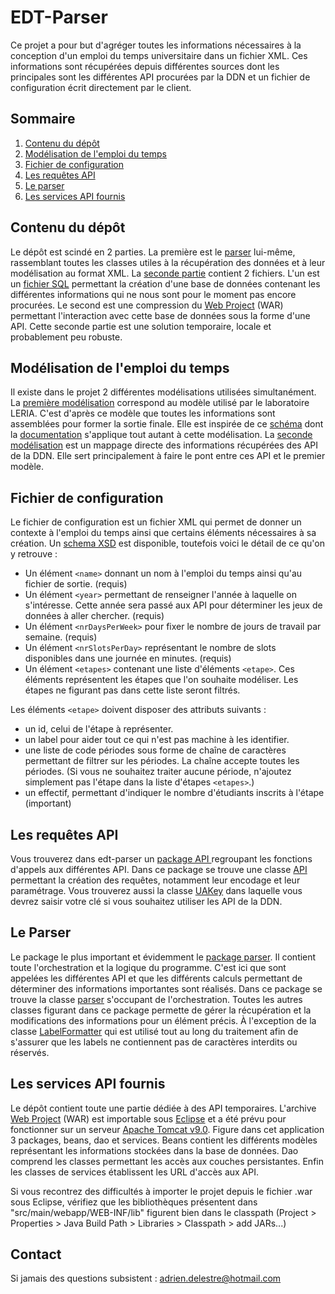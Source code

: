 # EDT-Parser
Ce projet a pour but d'agréger toutes les informations nécessaires à la conception d'un emploi du temps universitaire dans un fichier XML.
Ces informations sont récupérées depuis différentes sources dont les principales sont les différentes API procurées par la DDN et un fichier de configuration écrit directement par le client.

## Sommaire

 1. [Contenu du dépôt](#contenu-du-dépôt)
 2. [Modélisation de l'emploi du temps](#modélisation-de-lemploi-du-temps)
 3. [Fichier de configuration](#fichier-de-configuration)
 4. [Les requêtes API](#les-requêtes-api)
 5. [Le parser](#le-parser)
 6. [Les services API fournis](#les-services-api-fournis)

## Contenu du dépôt
Le dépôt est scindé en 2 parties. La première est le [parser](https://github.com/adelestre/edt-parser/tree/2d4e3aa9bbea6ce1b9070e89a837e9d37d195418/edt-parser/src/main/java/com/leria/parser) lui-même, rassemblant toutes les classes utiles à la récupération des données et à leur modélisation au format XML. La [seconde partie](https://github.com/adelestre/edt-parser/tree/2d4e3aa9bbea6ce1b9070e89a837e9d37d195418/edt-api) contient 2 fichiers. L'un est un [fichier SQL](https://github.com/adelestre/edt-parser/blob/2d4e3aa9bbea6ce1b9070e89a837e9d37d195418/edt-api/edt-api.sql) permettant la création d'une base de données contenant les différentes informations qui ne nous sont pour le moment pas encore procurées. Le second est une compression du [Web Project](https://github.com/adelestre/edt-parser/blob/2d4e3aa9bbea6ce1b9070e89a837e9d37d195418/edt-api/edt-api.war) (WAR) permettant l'interaction avec cette base de données sous la forme d'une API. Cette seconde partie est une solution temporaire, locale et probablement peu robuste.

## Modélisation de l'emploi du temps
Il existe dans le projet 2 différentes modélisations utilisées simultanément. La [première modélisation](https://github.com/adelestre/edt-parser/tree/2d4e3aa9bbea6ce1b9070e89a837e9d37d195418/edt-parser/src/main/java/com/leria/parser/Models/Leria) correspond au modèle utilisé par le laboratoire LERIA. C'est d'après ce modèle que toutes les informations sont assemblées pour former la sortie finale. Elle est inspirée de ce [schéma](https://ua-usp.github.io/timetabling/assets/schema/usp_timetabling_v0_3.xsd) dont la [documentation](https://ua-usp.github.io/timetabling/schema) s'applique tout autant à cette modélisation. La [seconde modélisation](https://github.com/adelestre/edt-parser/tree/2d4e3aa9bbea6ce1b9070e89a837e9d37d195418/edt-parser/src/main/java/com/leria/parser/Models/UA) est un mappage directe des informations récupérées des API de la DDN. Elle sert principalement à faire le pont entre ces API et le premier modèle.

## Fichier de configuration
Le fichier de configuration est un fichier XML qui permet de donner un contexte à l'emploi du temps ainsi que certains éléments nécessaires à sa création. Un [schema XSD](https://github.com/adelestre/edt-parser/blob/3c912e67b97b2238e1d1a12334ef2f6eeda93fe6/edt-parser/src/main/java/com/leria/parser/Config/schema_config.xsd) est disponible, toutefois voici le détail de ce qu'on y retrouve :

 - Un élément `<name>` donnant un nom à l'emploi du temps ainsi qu'au fichier de sortie. (requis)
 - Un élément `<year>` permettant de renseigner l'année à laquelle on s'intéresse. Cette année sera passé aux API pour déterminer les jeux de données à aller chercher. (requis)
 - Un élément `<nrDaysPerWeek>` pour fixer le nombre de jours de travail par semaine. (requis)
 - Un élément `<nrSlotsPerDay>` représentant le nombre de slots disponibles dans une journée en minutes. (requis)
 - Un élément `<etapes>` contenant une liste d'éléments `<etape>`. Ces éléments représentent les étapes que l'on souhaite modéliser. Les étapes ne figurant pas dans cette liste seront filtrés.
 
 Les éléments `<etape>` doivent disposer des attributs suivants :
 - un id, celui de l'étape à représenter.
 - un label pour aider tout ce qui n'est pas machine à les identifier.
 - une liste de code périodes sous forme de chaîne de caractères permettant de filtrer sur les périodes. La chaîne accepte toutes les périodes. (Si vous ne souhaitez traiter aucune période, n'ajoutez simplement pas l'étape dans la liste d'étapes `<etapes>`.) 
 - un effectif, permettant d'indiquer le nombre d'étudiants inscrits à l'étape (important)

## Les requêtes API
Vous trouverez dans edt-parser un [package API ](https://github.com/adelestre/edt-parser/tree/7186ca60bcaf233bbace3b5d6be0f409d83ed888/edt-parser/src/main/java/com/leria/parser/Api) regroupant les fonctions d'appels aux différentes API. Dans ce package se trouve une classe [API](https://github.com/adelestre/edt-parser/blob/7186ca60bcaf233bbace3b5d6be0f409d83ed888/edt-parser/src/main/java/com/leria/parser/Api/API.java) permettant la création des requêtes, notamment leur encodage et leur paramétrage. Vous trouverez aussi la classe [UAKey](https://github.com/adelestre/edt-parser/blob/7186ca60bcaf233bbace3b5d6be0f409d83ed888/edt-parser/src/main/java/com/leria/parser/Api/UAKey.java) dans laquelle vous devrez saisir votre clé si vous souhaitez utiliser les API de la DDN.

## Le Parser
Le package le plus important et évidemment le [package parser](https://github.com/adelestre/edt-parser/tree/7186ca60bcaf233bbace3b5d6be0f409d83ed888/edt-parser/src/main/java/com/leria/parser/Parser). Il contient toute l'orchestration et la logique du programme. C'est ici que sont appelées les différentes API et que les différents calculs permettant de déterminer des informations importantes sont réalisés. Dans ce package se trouve la classe [parser](https://github.com/adelestre/edt-parser/blob/7186ca60bcaf233bbace3b5d6be0f409d83ed888/edt-parser/src/main/java/com/leria/parser/Parser/Parser.java) s'occupant de l'orchestration. Toutes les autres classes figurant dans ce package permette de gérer la récupération et la modifications des informations pour un élément précis. À l'exception de la classe [LabelFormatter](https://github.com/adelestre/edt-parser/blob/7186ca60bcaf233bbace3b5d6be0f409d83ed888/edt-parser/src/main/java/com/leria/parser/Parser/LabelFormatter.java) qui est utilisé tout au long du traitement afin de s'assurer que les labels ne contiennent pas de caractères interdits ou réservés.

## Les services API fournis
Le dépôt contient toute une partie dédiée à des API temporaires. L'archive [Web Project](https://github.com/adelestre/edt-parser/blob/7186ca60bcaf233bbace3b5d6be0f409d83ed888/edt-api/edt-api.war) (WAR) est importable sous [Eclipse](https://www.eclipse.org/downloads/) et a été prévu pour fonctionner sur un serveur [Apache Tomcat v9.0](https://tomcat.apache.org/download-90.cgi). Figure dans cet application 3 packages, beans, dao et services. Beans contient les différents modèles représentant les informations stockées dans la base de données. Dao comprend les classes permettant les accès aux couches persistantes. Enfin les classes de services établissent les URL d'accès aux API.

Si vous recontrez des difficultés à importer le projet depuis le fichier .war sous Eclipse, vérifiez que les bibliothèques présentent dans "src/main/webapp/WEB-INF/lib" figurent bien dans le classpath (Project > Properties > Java Build Path > Libraries > Classpath > add JARs...)  

## Contact
Si jamais des questions subsistent : adrien.delestre@hotmail.com
